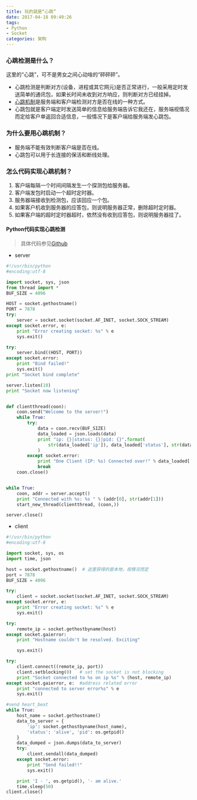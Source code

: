 ```yaml
---
title: 玩的就是“心跳”
date: 2017-04-18 09:49:26
tags:
- Python
- Socket
categories: 架构
---
```


### 心跳检测是什么？
这里的“心跳”，可不是男女之间心动啥的“砰砰砰”。
- 心跳检测是判断对方(设备，进程或其它网元)是否正常进行，一般采用定时发送简单的通讯包，如果长时间未收到对方响应，则判断对方已经挂掉。
- [心跳机制](http://www.baike.com/wiki/%E5%BF%83%E8%B7%B3%E6%9C%BA%E5%88%B6)是服务端和客户端检测对方是否在线的一种方式。
- 心跳包就是客户端定时发送简单的信息给服务端告诉它我还在，服务端视情况而定给客户单返回合适信息，一般情况下是客户端给服务端发心跳包。

<!--more-->

### 为什么要用心跳机制？
- 服务端不能有效判断客户端是否在线。
- 心跳包可以用于长连接的保活和断线处理。

### 怎么代码实现心跳机制？
 1. 客户端每隔一个时间间隔发生一个探测包给服务器。
 2. 客户端发包时启动一个超时定时器。
 3. 服务器端接收到检测包，应该回应一个包。
 4. 如果客户机收到服务器的应答包，则说明服务器正常，删除超时定时器。
 5. 如果客户端的超时定时器超时，依然没有收到应答包，则说明服务器挂了。

#### Python代码实现心跳检测
> 具体代码参见[Github](https://github.com/hugoxia/Python/tree/master/heartbeat)

- server

```python
#!/usr/bin/python
#encoding:utf-8

import socket, sys, json
from thread import *
BUF_SIZE = 4096

HOST = socket.gethostname()
PORT = 7878
try:
    server = socket.socket(socket.AF_INET, socket.SOCK_STREAM)
except socket.error, e:
    print "Error creating socket: %s" % e
    sys.exit()

try:
    server.bind((HOST, PORT))
except socket.error:
    print "Bind failed!"
    sys.exit()
print "Socket bind complete"

server.listen(10)
print "Socket now listening"


def clientthread(coon):
    coon.send("Welcome to the server!")
    while True:
        try:
            data = coon.recv(BUF_SIZE)
            data_loaded = json.loads(data)
            print "ip: {}|status: {}|pid: {}".format(
                str(data_loaded['ip']), data_loaded['status'], str(data_loaded['pid']
            )
        except socket.error:
            print "One Client (IP: %s) Connected over!" % data_loaded['ip']
            break
    coon.close()


while True:
    coon, addr = server.accept()
    print "Connected with %s: %s " % (addr[0], str(addr[1]))
    start_new_thread(clientthread, (coon,))

server.close()
```

- client

```python
#!/usr/bin/python
#encoding:utf-8

import socket, sys, os
import time, json

host = socket.gethostname()  # 这里获得的是本地，视情况而定
port = 7878
BUF_SIZE = 4096

try:
    client = socket.socket(socket.AF_INET, socket.SOCK_STREAM)
except socket.error, e:
    print "Error creating socket: %s" % e
    sys.exit()

try:
    remote_ip = socket.gethostbyname(host)
except socket.gaierror:
    print "Hostname couldn't be resolved. Exciting"

    sys.exit()

try:
    client.connect((remote_ip, port))
    client.setblocking(0)   # set the socket is not blocking
    print "Socket connected to %s on ip %s" % (host, remote_ip)
except socket.gaierror, e:  #address related error
    print "connected to server error%s" % e
    sys.exit()

#send heart_beat
while True:
    host_name = socket.gethostname()
    data_to_server = {
        'ip': socket.gethostbyname(host_name), 
        'status': 'alive', 'pid': os.getpid()
    }
    data_dumped = json.dumps(data_to_server)
    try:
        client.sendall(data_dumped)
    except socket.error:
        print "Send failed!!"
        sys.exit()

    print 'I - ', os.getpid(), '- am alive.'
    time.sleep(50)
client.close()
```

